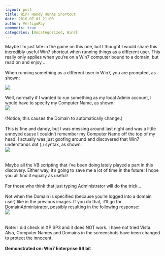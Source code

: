 ```yaml
---
layout: post
title: Win7 Handy RunAs Shortcut
date: 2010-07-01 21:00
author: VertigoRay
comments: true
categories: [Uncategorized, Win7]
---
```

<p>Maybe I’m just late in the game on this one, but I thought I would share this incredibly useful Win7 shortcut when running things as a different user. This really only applies when you&rsquo;re on a Win7 computer bound to a domain, but read on and enjoy &hellip;<!-- more --><br /><br /> When running something as a different user in Win7, you are prompted, as shown:</p>
<div>
<div><img border="0" src="https://sites.google.com/a/vertigion.com/archives/blog/win7-handy-runas-shortcut/RunAs_Empty%5B1%5D.png" /></div>
<br /> Well, normally if I wanted to run something as my local Admin account, I would have to specify my Computer Name, as shown:<br /><div><img border="0" src="https://sites.google.com/a/vertigion.com/archives/blog/win7-handy-runas-shortcut/RunAs_MyComputer%5B1%5D.png" /></div>
<br /> (Notice, this causes the Domain to automatically change.)<br /><br /> This is fine and dandy, but I was messing around last night and was a little annoyed cause I couldn&rsquo;t remember my Computer Name off the top of my head. I actually was just goofing around and discovered that Win7 understands dot (.) syntax, as shown:<br /><div><img border="0" src="https://sites.google.com/a/vertigion.com/archives/blog/win7-handy-runas-shortcut/RunAs_Dot%5B1%5D.png" /></div>
<br /><br /><div>Maybe all the VB scripting that I&rsquo;ve been doing lately played a part in this discovery. Either way, it’s going to save me a lot of time in the future! I hope you all find it equally as useful!<br /><br /> For those who think that just typing Administrator will do the trick&hellip;<br /><br /> Not when the Domain is specified (because you’re logged into a domain user) like in the previous images. If you do that, it’ll go for DomainAdministrator, possibly resulting in the following response:<br /><div><img border="0" src="https://sites.google.com/a/vertigion.com/archives/blog/win7-handy-runas-shortcut/RunAs_Error%5B1%5D.png" /></div>
<br /><br /> Note: I did check in XP SP3 and it does NOT work. I have not tried Vista. Also, Computer Names and Domains in the screenshots have been changed to protect the innocent.<br /><br /><strong>Demonstrated on:  Win7 Enterprise 64 bit</strong></div>
</div>

